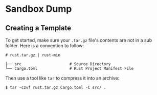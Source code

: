 # Sandbox Dump

## Creating a Template 
To get started, make sure your `.tar.gz` file's contents are not in a sub folder. Here is a convention to follow:

    # rust.tar.gz | rust-min

    ├── src                     # Source Directory
    └── Cargo.toml              # Rust Project Manifest File

Then use a tool like `tar` to compress it into an archive:
```
$ tar -czvf rust.tar.gz Cargo.toml -C src/ .
```
